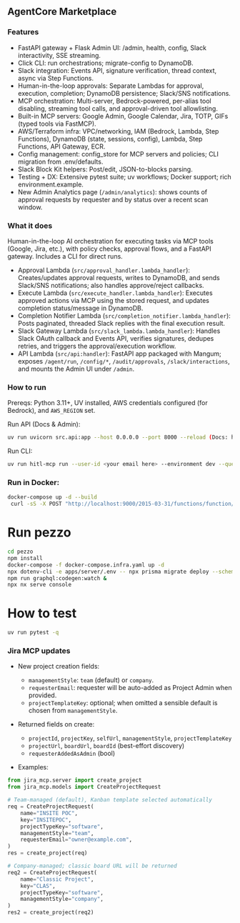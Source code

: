 ## AgentCore Marketplace

### Features

- FastAPI gateway + Flask Admin UI: /admin, health, config, Slack interactivity, SSE streaming.
- Click CLI: run orchestrations; migrate-config to DynamoDB.
- Slack integration: Events API, signature verification, thread context, async via Step Functions.
- Human-in-the-loop approvals: Separate Lambdas for approval, execution, completion; DynamoDB persistence; Slack/SNS notifications.
- MCP orchestration: Multi-server, Bedrock-powered, per-alias tool disabling, streaming tool calls, and approval-driven tool allowlisting.
- Built-in MCP servers: Google Admin, Google Calendar, Jira, TOTP, GIFs (typed tools via FastMCP).
- AWS/Terraform infra: VPC/networking, IAM (Bedrock, Lambda, Step Functions), DynamoDB (state, sessions, config), Lambda, Step Functions, API Gateway, ECR.
- Config management: config_store for MCP servers and policies; CLI migration from .env/defaults.
- Slack Block Kit helpers: Post/edit, JSON-to-blocks parsing.
- Testing + DX: Extensive pytest suite; uv workflows; Docker support; rich environment.example.
- New Admin Analytics page (`/admin/analytics`): shows counts of approval requests by requester and by status over a recent scan window.

### What it does

Human-in-the-loop AI orchestration for executing tasks via MCP tools (Google, Jira, etc.), with policy checks, approval flows, and a FastAPI gateway. Includes a CLI for direct runs.

- Approval Lambda (`src/approval_handler.lambda_handler`): Creates/updates approval requests, writes to DynamoDB, and sends Slack/SNS notifications; also handles approve/reject callbacks.
- Execute Lambda (`src/execute_handler.lambda_handler`): Executes approved actions via MCP using the stored request, and updates completion status/message in DynamoDB.
- Completion Notifier Lambda (`src/completion_notifier.lambda_handler`): Posts paginated, threaded Slack replies with the final execution result.
- Slack Gateway Lambda (`src/slack_lambda.lambda_handler`): Handles Slack OAuth callback and Events API, verifies signatures, dedupes retries, and triggers the approval/execution workflow.
- API Lambda (`src/api:handler`): FastAPI app packaged with Mangum; exposes `/agent/run`, `/config/*`, `/audit/approvals`, `/slack/interactions`, and mounts the Admin UI under `/admin`.

### How to run

Prereqs: Python 3.11+, UV installed, AWS credentials configured (for Bedrock), and `AWS_REGION` set.

Run API (Docs & Admin): 
```bash
uv run uvicorn src.api:app --host 0.0.0.0 --port 8000 --reload (Docs: http://localhost:8000/docs, Admin: http://localhost:8000/admin)
```
Run CLI: 
```bash
uv run hitl-mcp run --user-id <your email here> --environment dev --query "<your query here>"
```
### Run in Docker:
```bash
docker-compose up -d --build
 curl -sS -X POST "http://localhost:9000/2015-03-31/functions/function/invocations" -H "Content-Type: application/json" -d '{"request_id":"02d6b735f14fde47d7f0c5896031c238db719793b3f2d0e2b23e0daf5cb63e76"}'
```
# Run pezzo
```bash
cd pezzo
npm install
docker-compose -f docker-compose.infra.yaml up -d
npx dotenv-cli -e apps/server/.env -- npx prisma migrate deploy --schema apps/server/prisma/schema.prisma &
npm run graphql:codegen:watch &
npx nx serve console 
```
# How to test

```bash
uv run pytest -q
```

### Jira MCP updates

- New project creation fields:
  - `managementStyle`: `team` (default) or `company`.
  - `requesterEmail`: requester will be auto-added as Project Admin when provided.
  - `projectTemplateKey`: optional; when omitted a sensible default is chosen from `managementStyle`.

- Returned fields on create:
  - `projectId`, `projectKey`, `selfUrl`, `managementStyle`, `projectTemplateKey`
  - `projectUrl`, `boardUrl`, `boardId` (best-effort discovery)
  - `requesterAddedAsAdmin` (bool)

- Examples:
```python
from jira_mcp.server import create_project
from jira_mcp.models import CreateProjectRequest

# Team-managed (default), Kanban template selected automatically
req = CreateProjectRequest(
    name="INSITE POC",
    key="INSITEPOC",
    projectTypeKey="software",
    managementStyle="team",
    requesterEmail="owner@example.com",
)
res = create_project(req)

# Company-managed; classic board URL will be returned
req2 = CreateProjectRequest(
    name="Classic Project",
    key="CLAS",
    projectTypeKey="software",
    managementStyle="company",
)
res2 = create_project(req2)
```

